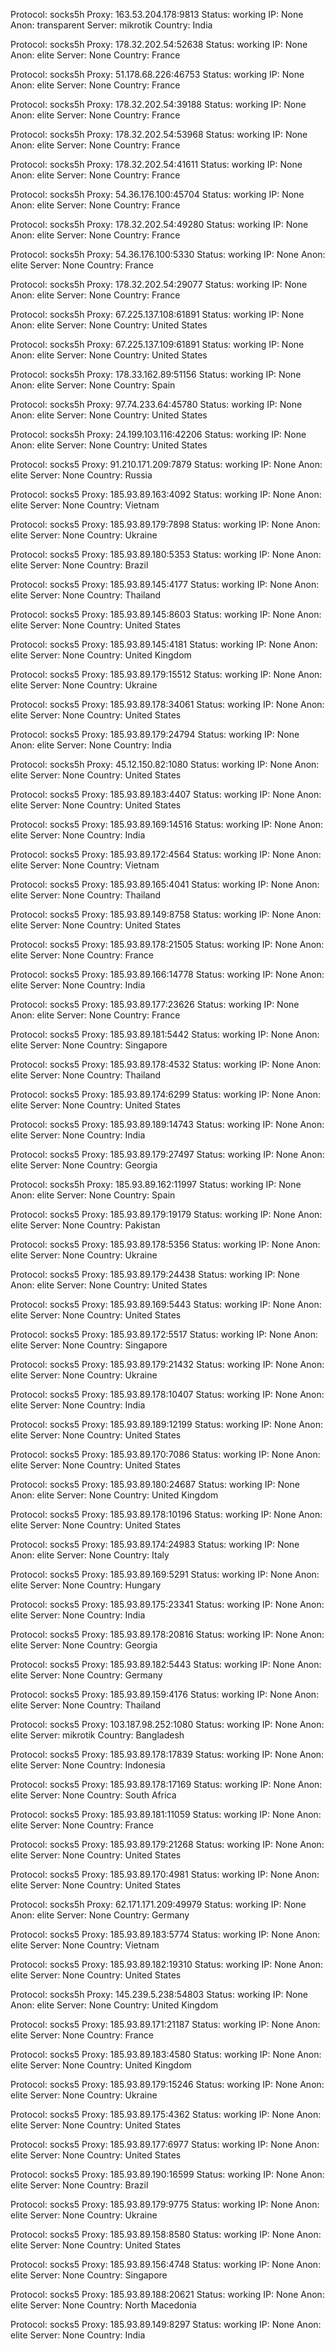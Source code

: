 Protocol: socks5h
Proxy: 163.53.204.178:9813
Status: working
IP: None
Anon: transparent
Server: mikrotik
Country: India

Protocol: socks5h
Proxy: 178.32.202.54:52638
Status: working
IP: None
Anon: elite
Server: None
Country: France

Protocol: socks5h
Proxy: 51.178.68.226:46753
Status: working
IP: None
Anon: elite
Server: None
Country: France

Protocol: socks5h
Proxy: 178.32.202.54:39188
Status: working
IP: None
Anon: elite
Server: None
Country: France

Protocol: socks5h
Proxy: 178.32.202.54:53968
Status: working
IP: None
Anon: elite
Server: None
Country: France

Protocol: socks5h
Proxy: 178.32.202.54:41611
Status: working
IP: None
Anon: elite
Server: None
Country: France

Protocol: socks5h
Proxy: 54.36.176.100:45704
Status: working
IP: None
Anon: elite
Server: None
Country: France

Protocol: socks5h
Proxy: 178.32.202.54:49280
Status: working
IP: None
Anon: elite
Server: None
Country: France

Protocol: socks5h
Proxy: 54.36.176.100:5330
Status: working
IP: None
Anon: elite
Server: None
Country: France

Protocol: socks5h
Proxy: 178.32.202.54:29077
Status: working
IP: None
Anon: elite
Server: None
Country: France

Protocol: socks5h
Proxy: 67.225.137.108:61891
Status: working
IP: None
Anon: elite
Server: None
Country: United States

Protocol: socks5h
Proxy: 67.225.137.109:61891
Status: working
IP: None
Anon: elite
Server: None
Country: United States

Protocol: socks5h
Proxy: 178.33.162.89:51156
Status: working
IP: None
Anon: elite
Server: None
Country: Spain

Protocol: socks5h
Proxy: 97.74.233.64:45780
Status: working
IP: None
Anon: elite
Server: None
Country: United States

Protocol: socks5h
Proxy: 24.199.103.116:42206
Status: working
IP: None
Anon: elite
Server: None
Country: United States

Protocol: socks5
Proxy: 91.210.171.209:7879
Status: working
IP: None
Anon: elite
Server: None
Country: Russia

Protocol: socks5
Proxy: 185.93.89.163:4092
Status: working
IP: None
Anon: elite
Server: None
Country: Vietnam

Protocol: socks5
Proxy: 185.93.89.179:7898
Status: working
IP: None
Anon: elite
Server: None
Country: Ukraine

Protocol: socks5
Proxy: 185.93.89.180:5353
Status: working
IP: None
Anon: elite
Server: None
Country: Brazil

Protocol: socks5
Proxy: 185.93.89.145:4177
Status: working
IP: None
Anon: elite
Server: None
Country: Thailand

Protocol: socks5
Proxy: 185.93.89.145:8603
Status: working
IP: None
Anon: elite
Server: None
Country: United States

Protocol: socks5
Proxy: 185.93.89.145:4181
Status: working
IP: None
Anon: elite
Server: None
Country: United Kingdom

Protocol: socks5
Proxy: 185.93.89.179:15512
Status: working
IP: None
Anon: elite
Server: None
Country: Ukraine

Protocol: socks5
Proxy: 185.93.89.178:34061
Status: working
IP: None
Anon: elite
Server: None
Country: United States

Protocol: socks5
Proxy: 185.93.89.179:24794
Status: working
IP: None
Anon: elite
Server: None
Country: India

Protocol: socks5h
Proxy: 45.12.150.82:1080
Status: working
IP: None
Anon: elite
Server: None
Country: United States

Protocol: socks5
Proxy: 185.93.89.183:4407
Status: working
IP: None
Anon: elite
Server: None
Country: United States

Protocol: socks5
Proxy: 185.93.89.169:14516
Status: working
IP: None
Anon: elite
Server: None
Country: India

Protocol: socks5
Proxy: 185.93.89.172:4564
Status: working
IP: None
Anon: elite
Server: None
Country: Vietnam

Protocol: socks5
Proxy: 185.93.89.165:4041
Status: working
IP: None
Anon: elite
Server: None
Country: Thailand

Protocol: socks5
Proxy: 185.93.89.149:8758
Status: working
IP: None
Anon: elite
Server: None
Country: United States

Protocol: socks5
Proxy: 185.93.89.178:21505
Status: working
IP: None
Anon: elite
Server: None
Country: France

Protocol: socks5
Proxy: 185.93.89.166:14778
Status: working
IP: None
Anon: elite
Server: None
Country: India

Protocol: socks5
Proxy: 185.93.89.177:23626
Status: working
IP: None
Anon: elite
Server: None
Country: France

Protocol: socks5
Proxy: 185.93.89.181:5442
Status: working
IP: None
Anon: elite
Server: None
Country: Singapore

Protocol: socks5
Proxy: 185.93.89.178:4532
Status: working
IP: None
Anon: elite
Server: None
Country: Thailand

Protocol: socks5
Proxy: 185.93.89.174:6299
Status: working
IP: None
Anon: elite
Server: None
Country: United States

Protocol: socks5
Proxy: 185.93.89.189:14743
Status: working
IP: None
Anon: elite
Server: None
Country: India

Protocol: socks5
Proxy: 185.93.89.179:27497
Status: working
IP: None
Anon: elite
Server: None
Country: Georgia

Protocol: socks5h
Proxy: 185.93.89.162:11997
Status: working
IP: None
Anon: elite
Server: None
Country: Spain

Protocol: socks5
Proxy: 185.93.89.179:19179
Status: working
IP: None
Anon: elite
Server: None
Country: Pakistan

Protocol: socks5
Proxy: 185.93.89.178:5356
Status: working
IP: None
Anon: elite
Server: None
Country: Ukraine

Protocol: socks5
Proxy: 185.93.89.179:24438
Status: working
IP: None
Anon: elite
Server: None
Country: United States

Protocol: socks5
Proxy: 185.93.89.169:5443
Status: working
IP: None
Anon: elite
Server: None
Country: United States

Protocol: socks5
Proxy: 185.93.89.172:5517
Status: working
IP: None
Anon: elite
Server: None
Country: Singapore

Protocol: socks5
Proxy: 185.93.89.179:21432
Status: working
IP: None
Anon: elite
Server: None
Country: Ukraine

Protocol: socks5
Proxy: 185.93.89.178:10407
Status: working
IP: None
Anon: elite
Server: None
Country: India

Protocol: socks5
Proxy: 185.93.89.189:12199
Status: working
IP: None
Anon: elite
Server: None
Country: United States

Protocol: socks5
Proxy: 185.93.89.170:7086
Status: working
IP: None
Anon: elite
Server: None
Country: United States

Protocol: socks5
Proxy: 185.93.89.180:24687
Status: working
IP: None
Anon: elite
Server: None
Country: United Kingdom

Protocol: socks5
Proxy: 185.93.89.178:10196
Status: working
IP: None
Anon: elite
Server: None
Country: United States

Protocol: socks5
Proxy: 185.93.89.174:24983
Status: working
IP: None
Anon: elite
Server: None
Country: Italy

Protocol: socks5
Proxy: 185.93.89.169:5291
Status: working
IP: None
Anon: elite
Server: None
Country: Hungary

Protocol: socks5
Proxy: 185.93.89.175:23341
Status: working
IP: None
Anon: elite
Server: None
Country: India

Protocol: socks5
Proxy: 185.93.89.178:20816
Status: working
IP: None
Anon: elite
Server: None
Country: Georgia

Protocol: socks5
Proxy: 185.93.89.182:5443
Status: working
IP: None
Anon: elite
Server: None
Country: Germany

Protocol: socks5
Proxy: 185.93.89.159:4176
Status: working
IP: None
Anon: elite
Server: None
Country: Thailand

Protocol: socks5
Proxy: 103.187.98.252:1080
Status: working
IP: None
Anon: elite
Server: mikrotik
Country: Bangladesh

Protocol: socks5
Proxy: 185.93.89.178:17839
Status: working
IP: None
Anon: elite
Server: None
Country: Indonesia

Protocol: socks5
Proxy: 185.93.89.178:17169
Status: working
IP: None
Anon: elite
Server: None
Country: South Africa

Protocol: socks5
Proxy: 185.93.89.181:11059
Status: working
IP: None
Anon: elite
Server: None
Country: France

Protocol: socks5
Proxy: 185.93.89.179:21268
Status: working
IP: None
Anon: elite
Server: None
Country: United States

Protocol: socks5
Proxy: 185.93.89.170:4981
Status: working
IP: None
Anon: elite
Server: None
Country: United States

Protocol: socks5h
Proxy: 62.171.171.209:49979
Status: working
IP: None
Anon: elite
Server: None
Country: Germany

Protocol: socks5
Proxy: 185.93.89.183:5774
Status: working
IP: None
Anon: elite
Server: None
Country: Vietnam

Protocol: socks5
Proxy: 185.93.89.182:19310
Status: working
IP: None
Anon: elite
Server: None
Country: United States

Protocol: socks5h
Proxy: 145.239.5.238:54803
Status: working
IP: None
Anon: elite
Server: None
Country: United Kingdom

Protocol: socks5
Proxy: 185.93.89.171:21187
Status: working
IP: None
Anon: elite
Server: None
Country: France

Protocol: socks5
Proxy: 185.93.89.183:4580
Status: working
IP: None
Anon: elite
Server: None
Country: United Kingdom

Protocol: socks5
Proxy: 185.93.89.179:15246
Status: working
IP: None
Anon: elite
Server: None
Country: Ukraine

Protocol: socks5
Proxy: 185.93.89.175:4362
Status: working
IP: None
Anon: elite
Server: None
Country: United States

Protocol: socks5
Proxy: 185.93.89.177:6977
Status: working
IP: None
Anon: elite
Server: None
Country: United States

Protocol: socks5
Proxy: 185.93.89.190:16599
Status: working
IP: None
Anon: elite
Server: None
Country: Brazil

Protocol: socks5
Proxy: 185.93.89.179:9775
Status: working
IP: None
Anon: elite
Server: None
Country: Ukraine

Protocol: socks5
Proxy: 185.93.89.158:8580
Status: working
IP: None
Anon: elite
Server: None
Country: United States

Protocol: socks5
Proxy: 185.93.89.156:4748
Status: working
IP: None
Anon: elite
Server: None
Country: Singapore

Protocol: socks5
Proxy: 185.93.89.188:20621
Status: working
IP: None
Anon: elite
Server: None
Country: North Macedonia

Protocol: socks5
Proxy: 185.93.89.149:8297
Status: working
IP: None
Anon: elite
Server: None
Country: India


